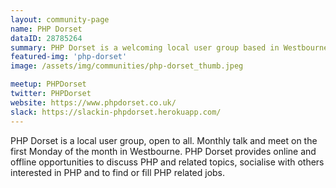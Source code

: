 ```yaml
---
layout: community-page
name: PHP Dorset
dataID: 28785264
summary: PHP Dorset is a welcoming local user group based in Westbourne.
featured-img: 'php-dorset'
image: /assets/img/communities/php-dorset_thumb.jpeg

meetup: PHPDorset
twitter: PHPDorset
website: https://www.phpdorset.co.uk/
slack: https://slackin-phpdorset.herokuapp.com/
---
```


PHP Dorset is a local user group, open to all. Monthly talk and meet on the
first Monday of the month in Westbourne. PHP Dorset provides online and
offline opportunities to discuss PHP and related topics, socialise with others
interested in PHP and to find or fill PHP related jobs.
